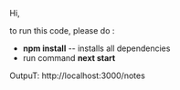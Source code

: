 Hi, 

to run this code, please do :
- **npm install** -- installs all dependencies
- run command **next start**

OutpuT: http://localhost:3000/notes
